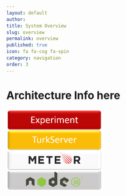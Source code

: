 ```yaml
---
layout: default
author: 
title: System Overview
slug: overview
permalink: overview
published: true
icon: fa fa-cog fa-spin
category: navigation
order: 3
---
```


# Architecture Info here

<img src="img/arch/stack.png" width="50%">

